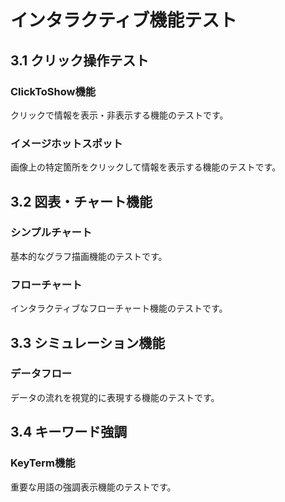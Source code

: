 # インタラクティブ機能テスト

## 3.1 クリック操作テスト

### ClickToShow機能
クリックで情報を表示・非表示する機能のテストです。

### イメージホットスポット
画像上の特定箇所をクリックして情報を表示する機能のテストです。

## 3.2 図表・チャート機能

### シンプルチャート
基本的なグラフ描画機能のテストです。

### フローチャート
インタラクティブなフローチャート機能のテストです。

## 3.3 シミュレーション機能

### データフロー
データの流れを視覚的に表現する機能のテストです。

## 3.4 キーワード強調

### KeyTerm機能
重要な用語の強調表示機能のテストです。